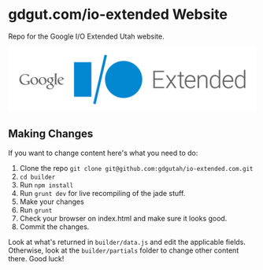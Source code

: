# gdgut.com/io-extended Website

Repo for the Google I/O Extended Utah website.

![Google I/O Extended Utah logo](resources/logo.png)

## Making Changes

If you want to change content here's what you need to do:

 1. Clone the repo `git clone git@github.com:gdgutah/io-extended.com.git`
 1. `cd builder`
 1. Run `npm install`
 1. Run `grunt dev` for live recompiling of the jade stuff.
 1. Make your changes
 1. Run `grunt`
 1. Check your browser on index.html and make sure it looks good.
 1. Commit the changes.

Look at what's returned in `builder/data.js` and edit the applicable fields. Otherwise,
look at the `builder/partials` folder to change other content there. Good luck!